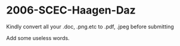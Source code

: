 # 2006-SCEC-Haagen-Daz
Kindly convert all your .doc, .png.etc to .pdf, .jpeg before submitting

Add some useless words.
